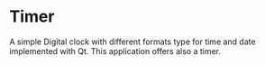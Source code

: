 # Timer

A simple Digital clock with different formats type for time and date implemented with Qt.
This application offers also a timer.

